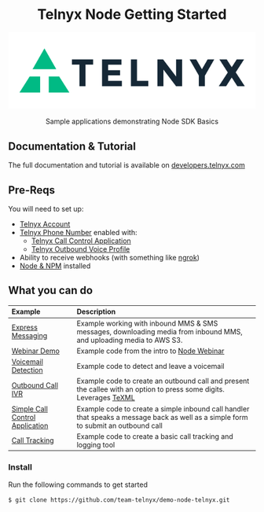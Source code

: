 <div align="center">

# Telnyx Node Getting Started

![Telnyx](logo-dark.png)

Sample applications demonstrating Node SDK Basics

</div>

## Documentation & Tutorial

The full documentation and tutorial is available on [developers.telnyx.com](https://developers.telnyx.com/docs/v2/development/dev-env-setup?lang=dotnet&utm_source=referral&utm_medium=github_referral&utm_campaign=cross-site-link)

## Pre-Reqs

You will need to set up:

* [Telnyx Account](https://telnyx.com/sign-up?utm_source=referral&utm_medium=github_referral&utm_campaign=cross-site-link)
* [Telnyx Phone Number](https://portal.telnyx.com/#/app/numbers/my-numbers?utm_source=referral&utm_medium=github_referral&utm_campaign=cross-site-link) enabled with:
  * [Telnyx Call Control Application](https://portal.telnyx.com/#/app/call-control/applications?utm_source=referral&utm_medium=github_referral&utm_campaign=cross-site-link)
  * [Telnyx Outbound Voice Profile](https://portal.telnyx.com/#/app/outbound-profiles?utm_source=referral&utm_medium=github_referral&utm_campaign=cross-site-link)
* Ability to receive webhooks (with something like [ngrok](https://developers.telnyx.com/docs/v2/development/ngrok?utm_source=referral&utm_medium=github_referral&utm_campaign=cross-site-link))
* [Node & NPM](https://developers.telnyx.com/docs/v2/development/dev-env-setup?lang=node&utm_source=referral&utm_medium=github_referral&utm_campaign=cross-site-link) installed

## What you can do

| Example                                                 | Description                                                                                                                                                                           |
|:--------------------------------------------------------|:--------------------------------------------------------------------------------------------------------------------------------------------------------------------------------------|
| [Express Messaging](express-messaging)                  | Example working with inbound MMS & SMS messages, downloading media from inbound MMS, and uploading media to AWS S3.                                                                   |
| [Webinar Demo](webinar-demo)                            | Example code from the intro to [Node Webinar](https://telnyx.com/resources/node-sdk-recap)                                                                                            |
| [Voicemail Detection](voicemail-detection)              | Example code to detect and leave a voicemail                                                                                                                                          |
| [Outbound Call IVR](outbound-call-ivr)                  | Example code to create an outbound call and present the callee with an option to press some digits. Leverages [TeXML](https://developers.telnyx.com/docs/v2/call-control/texml-setup) |
| [Simple Call Control Application](express-call-control) | Example code to create a simple inbound call handler that speaks a message back as well as a simple form to submit an outbound call                                                   |
| [Call Tracking](call-tracking)                          | Example code to create a basic call tracking and logging tool                                                                                                                         |

### Install

Run the following commands to get started

```
$ git clone https://github.com/team-telnyx/demo-node-telnyx.git
```
